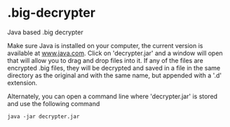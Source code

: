 # .big-decrypter
Java based .big decrypter

Make sure Java is installed on your computer, the current version is available at www.java.com.
Click on 'decrypter.jar' and a window will open that will allow you to drag and drop files into it.
If any of the files are encrypted .big files, they will be decrypted and saved in a file in the same directory as the original and with the same name, but appended with a '.d' extension.

Alternately, you can open a command line where 'decrypter.jar' is stored and use the following command

    java -jar decrypter.jar
    
